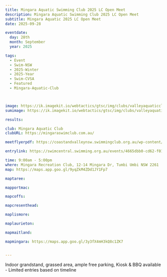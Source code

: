 ```yaml
---
title: Mingara Aquatic Swimming Club 2025 LC Open Meet 
description: Mingara Aquatic Swimming Club 2025 LC Open Meet 
subtitle: Mingara Aquatic 2025 LC Open Meet 
date: 2025-09-28

eventdate:
  day: 28th
  month: September
  year: 2025

tags:
  - Event
  - Swim-NSW
  - 2025-Winter
  - 2025-Year
  - Swim-CVSA
  - Featured
  - Mingara-Aquatic-Club



image: https://ik.imagekit.io/webtactics/gtsc/img/clubs/valleyaquaticclub-600x400.jpg
sumimage: https://ik.imagekit.io/webtactics/gtsc/img/clubs/valleyaquaticclub-400x600.jpg

results: 

club: Mingara Aquatic Club
clubURL: https://mingaraswimclub.com.au/

meetflyerpdf: https://coastandvalleynsw.swimmingclub.org.au/wp-content/uploads/2025/08/Mingara-Aquatic-Swimming-Club-September-Long-Course-Carnival.pdf

entrylink: https://swimcentral.swimming.org.au/events/4665dbb0-cd62-f011-bec1-00224811a58b/nominations

time: 9:00am - 5:00pm
where: Mingara Recreation Club, 12-14 Mingara Dr, Tumbi Umbi NSW 2261
map: https://maps.app.goo.gl/9yqZkM4ZDd1JY1Fp7

maptaree: 

mapportmac:

mapcoffs:

mapcresenthead:

maplismore: 

maplaurieton: 

mapmaitland: 

mapmingara: https://maps.app.goo.gl/3y3fX4mH3kQ8c1ZK7


---
```



Indoor grandstand, grassed area, ample free parking, Kiosk & BBQ available - Limited entries based on timeline
